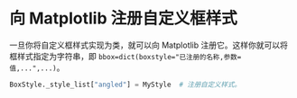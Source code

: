 # 向 Matplotlib 注册自定义框样式

一旦你将自定义框样式实现为类，就可以向 Matplotlib 注册它。这样你就可以将框样式指定为字符串，即 `bbox=dict(boxstyle="已注册的名称,参数=值,...",...)`。

```python
BoxStyle._style_list["angled"] = MyStyle  # 注册自定义样式。
```

